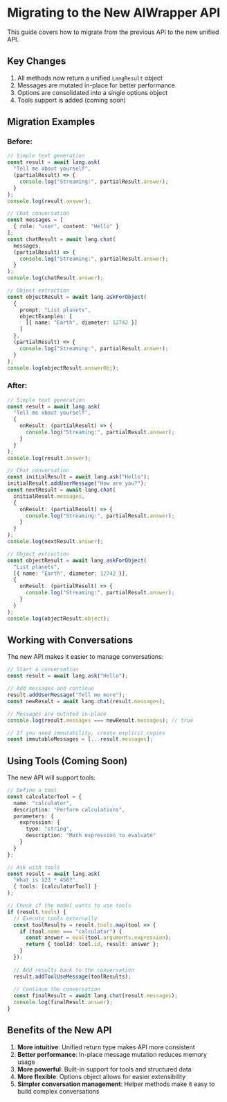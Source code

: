 # Migrating to the New AIWrapper API

This guide covers how to migrate from the previous API to the new unified API.

## Key Changes

1. All methods now return a unified `LangResult` object
2. Messages are mutated in-place for better performance
3. Options are consolidated into a single options object
4. Tools support is added (coming soon)

## Migration Examples

### Before:

```typescript
// Simple text generation
const result = await lang.ask(
  "Tell me about yourself",
  (partialResult) => {
    console.log("Streaming:", partialResult.answer);
  }
);
console.log(result.answer);

// Chat conversation
const messages = [
  { role: "user", content: "Hello" }
];
const chatResult = await lang.chat(
  messages,
  (partialResult) => {
    console.log("Streaming:", partialResult.answer);
  }
);
console.log(chatResult.answer);

// Object extraction
const objectResult = await lang.askForObject(
  {
    prompt: "List planets",
    objectExamples: [
      [{ name: "Earth", diameter: 12742 }]
    ]
  },
  (partialResult) => {
    console.log("Streaming:", partialResult.answer);
  }
);
console.log(objectResult.answerObj);
```

### After:

```typescript
// Simple text generation
const result = await lang.ask(
  "Tell me about yourself",
  { 
    onResult: (partialResult) => {
      console.log("Streaming:", partialResult.answer);
    }
  }
);
console.log(result.answer);

// Chat conversation
const initialResult = await lang.ask("Hello");
initialResult.addUserMessage("How are you?");
const nextResult = await lang.chat(
  initialResult.messages,
  { 
    onResult: (partialResult) => {
      console.log("Streaming:", partialResult.answer);
    }
  }
);
console.log(nextResult.answer);

// Object extraction
const objectResult = await lang.askForObject(
  "List planets",
  [{ name: "Earth", diameter: 12742 }],
  { 
    onResult: (partialResult) => {
      console.log("Streaming:", partialResult.answer);
    }
  }
);
console.log(objectResult.object);
```

## Working with Conversations

The new API makes it easier to manage conversations:

```typescript
// Start a conversation
const result = await lang.ask("Hello");

// Add messages and continue
result.addUserMessage("Tell me more");
const newResult = await lang.chat(result.messages);

// Messages are mutated in-place
console.log(result.messages === newResult.messages); // true

// If you need immutability, create explicit copies
const immutableMessages = [...result.messages];
```

## Using Tools (Coming Soon)

The new API will support tools:

```typescript
// Define a tool
const calculatorTool = {
  name: "calculator",
  description: "Perform calculations",
  parameters: {
    expression: {
      type: "string",
      description: "Math expression to evaluate"
    }
  }
};

// Ask with tools
const result = await lang.ask(
  "What is 123 * 456?",
  { tools: [calculatorTool] }
);

// Check if the model wants to use tools
if (result.tools) {
  // Execute tools externally
  const toolResults = result.tools.map(tool => {
    if (tool.name === "calculator") {
      const answer = eval(tool.arguments.expression);
      return { toolId: tool.id, result: answer };
    }
  });
  
  // Add results back to the conversation
  result.addToolUseMessage(toolResults);
  
  // Continue the conversation
  const finalResult = await lang.chat(result.messages);
  console.log(finalResult.answer);
}
```

## Benefits of the New API

1. **More intuitive**: Unified return type makes API more consistent
2. **Better performance**: In-place message mutation reduces memory usage
3. **More powerful**: Built-in support for tools and structured data
4. **More flexible**: Options object allows for easier extensibility
5. **Simpler conversation management**: Helper methods make it easy to build complex conversations